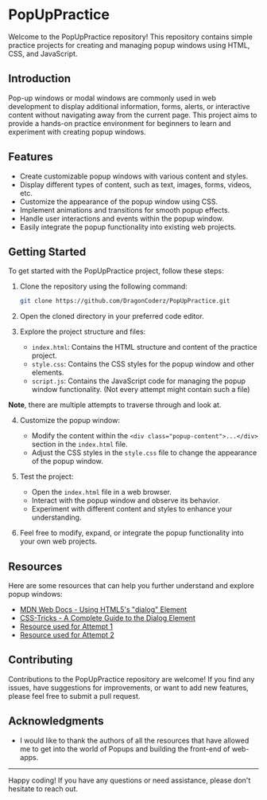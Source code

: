 # PopUpPractice

Welcome to the PopUpPractice repository! This repository contains simple practice projects for creating and managing popup windows using HTML, CSS, and JavaScript.

## Introduction

Pop-up windows or modal windows are commonly used in web development to display additional information, forms, alerts, or interactive content without navigating away from the current page. This project aims to provide a hands-on practice environment for beginners to learn and experiment with creating popup windows.

## Features

- Create customizable popup windows with various content and styles.
- Display different types of content, such as text, images, forms, videos, etc.
- Customize the appearance of the popup window using CSS.
- Implement animations and transitions for smooth popup effects.
- Handle user interactions and events within the popup window.
- Easily integrate the popup functionality into existing web projects.

## Getting Started

To get started with the PopUpPractice project, follow these steps:

1. Clone the repository using the following command:

   ```bash
   git clone https://github.com/DragonCoderz/PopUpPractice.git
   ```

2. Open the cloned directory in your preferred code editor.

3. Explore the project structure and files:

   - `index.html`: Contains the HTML structure and content of the practice project.
   - `style.css`: Contains the CSS styles for the popup window and other elements.
   - `script.js`: Contains the JavaScript code for managing the popup window functionality. (Not every attempt might contain such a file)

**Note**, there are multiple attempts to traverse through and look at. 

4. Customize the popup window:

   - Modify the content within the `<div class="popup-content">...</div>` section in the `index.html` file.
   - Adjust the CSS styles in the `style.css` file to change the appearance of the popup window.

5. Test the project:

   - Open the `index.html` file in a web browser.
   - Interact with the popup window and observe its behavior.
   - Experiment with different content and styles to enhance your understanding.

6. Feel free to modify, expand, or integrate the popup functionality into your own web projects.

## Resources

Here are some resources that can help you further understand and explore popup windows:

- [MDN Web Docs - Using HTML5's "dialog" Element](https://developer.mozilla.org/en-US/docs/Web/HTML/Element/dialog)
- [CSS-Tricks - A Complete Guide to the Dialog Element](https://css-tricks.com/a-complete-guide-to-the-dialog-element/)
- [Resource used for Attempt 1](https://www.divinectorweb.com/2021/11/pure-css-popup-box.html)
- [Resource used for Attempt 2](https://www.youtube.com/watch?v=AF6vGYIyV8M&ab_channel=EasyTutorials)

## Contributing

Contributions to the PopUpPractice repository are welcome! If you find any issues, have suggestions for improvements, or want to add new features, please feel free to submit a pull request.

## Acknowledgments

- I would like to thank the authors of all the resources that have allowed me to get into the world of Popups and building the front-end of web-apps.

---

Happy coding! If you have any questions or need assistance, please don't hesitate to reach out.
